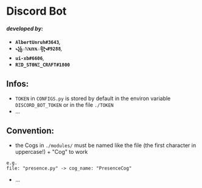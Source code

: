 # __**Discord Bot**__
#### _developed by:_
- **`AlbertUnruh#3643`**_,_
- **`꧁☆ℕ𝕩𝕟𝕩☆꧂#9288`**_,_
- **`ui-xb#6606`**_,_
- **`RΞD_SΤΘΝΞ_CRΛFT#1800`**


## Infos:
- `TOKEN` in `CONFIGS.py` is stored by default in the environ variable `DISCORD_BOT_TOKEN` or in the file `./TOKEN`
- ...


## Convention:
- the Cogs in `./modules/` must be named like the file (the first character in uppercase!) + "Cog" to work
```
e.g.
file: "presence.py" -> cog_name: "PresenceCog"
```
- ...
